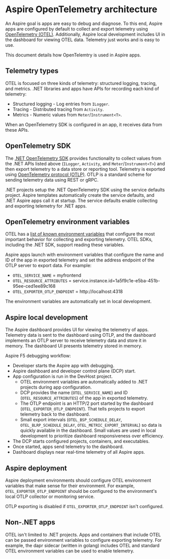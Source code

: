 # Aspire OpenTelemetry architecture

An Aspire goal is apps are easy to debug and diagnose. To this end, Aspire apps are configured by default to collect and export telemetry using [OpenTelemetry (OTEL)](https://opentelemetry.io/). Additionally, Aspire local development includes UI in the dashboard for viewing OTEL data. Telemetry just works and is easy to use.

This document details how OpenTelemtry is used in Aspire apps.

## Telemetry types

OTEL is focused on three kinds of telemetry: structured logging, tracing, and metrics. .NET libraries and apps have APIs for recording each kind of telemetry:

* Structured logging - Log entries from `ILogger`.
* Tracing - Distributed tracing from `Activity`.
* Metrics - Numeric values from `Meter`/`Instrument<T>`.

When an OpenTelemetry SDK is configured in an app, it receives data from these APIs.

## OpenTelemetry SDK

The [.NET OpenTelemetry SDK](https://github.com/open-telemetry/opentelemetry-dotnet) provides functionality to collect values from the .NET APIs listed above (`ILogger`, `Activity`, and `Meter`/`Instrument<T>`) and then export telemetry to a data store or reporting tool. Telemetry is exported using [OpenTelemetry protocol (OTLP)](https://opentelemetry.io/docs/specs/otel/protocol/). OTLP is a standard scheme for sending telemetry data using REST or gRPC.

.NET projects setup the .NET OpenTelemetry SDK using the service defaults project. Aspire templates automatically create the service defaults, and .NET Aspire apps call it at startup. The service defaults enable collecting and exporting telemetry for .NET apps.

## OpenTelemetry environment variables

OTEL has a [list of known environment variables](https://opentelemetry.io/docs/specs/otel/configuration/sdk-environment-variables/) that configure the most important behavior for collecting and exporting telemetry. OTEL SDKs, including the .NET SDK, support reading these variables.

Aspire apps launch with environment variables that configure the name and ID of the app in exported telemetry and set the address endpoint of the OTLP server to export data. For example:

* `OTEL_SERVICE_NAME` = myfrontend
* `OTEL_RESOURCE_ATTRIBUTES` = service.instance.id=1a5f9c1e-e5ba-451b-95ee-ced1ee89c168
* `OTEL_EXPORTER_OTLP_ENDPOINT` = http://localhost:4318

The environment variables are automatically set in local development.

## Aspire local development

The Aspire dashboard provides UI for viewing the telemetry of apps. Telemetry data is sent to the dashboard using OTLP, and the dashboard implements an OTLP server to receive telemetry data and store it in memory. The dashboard UI presents telemetry stored in memory.

Aspire F5 debugging workflow:

* Developer starts the Aspire app with debugging.
* Aspire dashboard and developer control plane (DCP) start.
* App configuration is run in the DevHost project.
  * OTEL environment variables are automatically added to .NET projects during app configuration.
  * DCP provides the name (`OTEL_SERVICE_NAME`) and ID (`OTEL_RESOURCE_ATTRIBUTES`) of the app in exported telemetry.
  * The OTLP endpoint is an HTTP/2 port started by the dashboard (`OTEL_EXPORTER_OTLP_ENDPOINT`). That tells projects to export telemetry back to the dashboard.
  * Small export intervals (`OTEL_BSP_SCHEDULE_DELAY`, `OTEL_BLRP_SCHEDULE_DELAY`, `OTEL_METRIC_EXPORT_INTERVAL`) so data is quickly available in the dashboard. Small values are used in local development to prioritize dashboard responsiveness over efficiency.
* The DCP starts configured projects, containers, and executables.
* Once started, apps send telemetry to the dashboard.
* Dashboard displays near real-time telemetry of all Aspire apps.

## Aspire deployment

Aspire deployment environments should configure OTEL environment variables that make sense for their environment. For example, `OTEL_EXPORTER_OTLP_ENDPOINT` should be configured to the environment's local OTLP collector or monitoring service.

OTLP exporting is disabled if `OTEL_EXPORTER_OTLP_ENDPOINT` isn't configured.

## Non-.NET apps

OTEL isn't limited to .NET projects. Apps and containers that include OTEL can be passed environment variables to configure exporting telemetry. For example, the dapr sidecar (written in golang) includes OTEL and standard OTEL environment variables can be used to enable telemetry.
